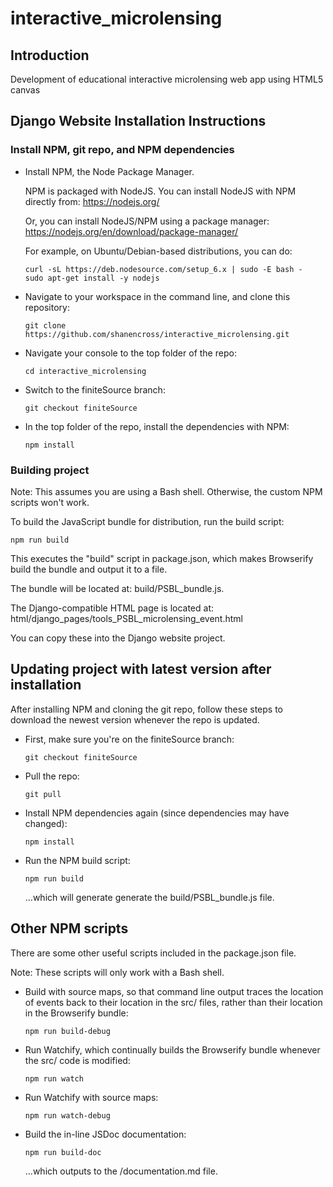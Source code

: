 # interactive_microlensing

## Introduction

Development of educational interactive microlensing web app using HTML5 canvas

## Django Website Installation Instructions

### Install NPM, git repo, and NPM dependencies

* Install NPM, the Node Package Manager.

  NPM is packaged with NodeJS. You can install NodeJS with NPM directly from:
  https://nodejs.org/

  Or, you can install NodeJS/NPM using a package manager:
  https://nodejs.org/en/download/package-manager/

  For example, on Ubuntu/Debian-based distributions, you can do:
  ```
  curl -sL https://deb.nodesource.com/setup_6.x | sudo -E bash -
  sudo apt-get install -y nodejs
  ```

* Navigate to your workspace in the command line, and clone this repository:
  ```
  git clone https://github.com/shanencross/interactive_microlensing.git
  ```

* Navigate your console to the top folder of the repo:
  ```
  cd interactive_microlensing
  ```

* Switch to the finiteSource branch:
  ```
  git checkout finiteSource
  ```

* In the top folder of the repo, install the dependencies with NPM:
  ```
  npm install
  ```

### Building project

Note: This assumes you are using a Bash shell. Otherwise, the custom NPM
scripts won't work.

To build the JavaScript bundle for distribution, run the build script:
```
npm run build
```
This executes the "build" script in package.json, which makes Browserify build
the bundle and output it to a file.

The bundle will be located at:
build/PSBL_bundle.js.

The Django-compatible HTML page is located at:
html/django_pages/tools_PSBL_microlensing_event.html

You can copy these into the Django website project.

## Updating project with latest version after installation

After installing NPM and cloning the git repo, follow these steps to download
the newest version whenever the repo is updated.

* First, make sure you're on the finiteSource branch:
  ```
  git checkout finiteSource
  ```

* Pull the repo:
  ```
  git pull
  ```

* Install NPM dependencies again (since dependencies may have changed):
  ```
  npm install
  ```

* Run the NPM build script:
  ```
  npm run build
  ```
  ...which will generate generate the build/PSBL_bundle.js file.

## Other NPM scripts

There are some other useful scripts included in the package.json file.

Note: These scripts will only work with a Bash shell.

* Build with source maps, so that command line output traces the location of
  events back to their location in the src/ files, rather than their location
  in the Browserify bundle:
  ```
  npm run build-debug
  ```

* Run Watchify, which continually builds the Browserify bundle whenever the
  src/ code is modified:
  ```
  npm run watch
  ```
* Run Watchify with source maps:
  ```
  npm run watch-debug
  ```
* Build the in-line JSDoc documentation:
  ```
  npm run build-doc
  ```
  ...which outputs to the /documentation.md file.

